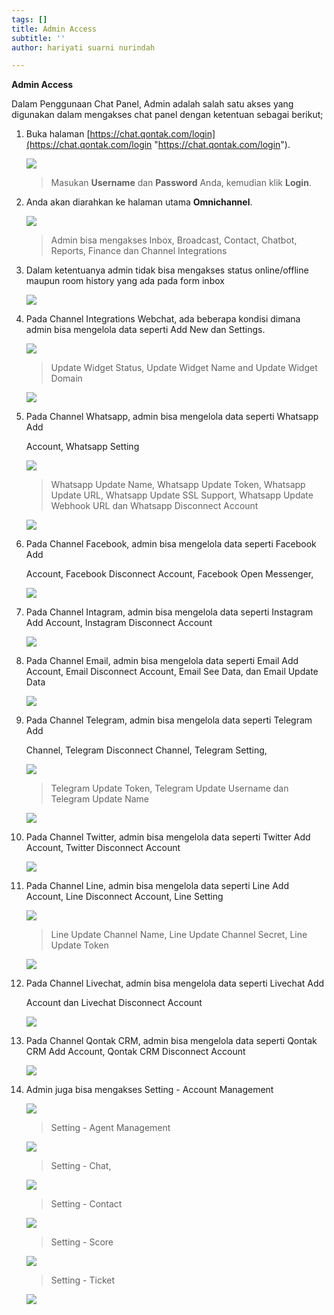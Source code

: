 ```yaml
---
tags: []
title: Admin Access
subtitle: ''
author: hariyati suarni nurindah

---
```

**Admin Access**

Dalam Penggunaan Chat Panel, Admin adalah salah satu akses yang digunakan dalam mengakses chat panel dengan ketentuan sebagai berikut;

 1. Buka halaman [https://chat.qontak.com/login](https://chat.qontak.com/login "https://chat.qontak.com/login").

    ![](/uploads/login-qontak-c.png)

    > Masukan **Username** dan **Password** Anda, kemudian klik **Login**.
 2. Anda akan diarahkan ke halaman utama **Omnichannel**.

    ![](/uploads/admin1.PNG)

    > Admin bisa mengakses Inbox, Broadcast, Contact, Chatbot, Reports, Finance dan Channel Integrations
 3. Dalam ketentuanya admin tidak bisa mengakses  status online/offline maupun room history yang ada pada form inbox

    ![](/uploads/admin2.PNG)
 4. Pada Channel Integrations Webchat, ada beberapa kondisi dimana admin bisa mengelola data seperti Add New dan  Settings. 

    ![](/uploads/admin3-1.PNG)

    > Update Widget Status, Update Widget Name and Update Widget Domain

    ![](/uploads/admin3-3.PNG)
 5. Pada Channel Whatsapp, admin bisa mengelola data seperti Whatsapp Add

    Account, Whatsapp Setting

    ![](/uploads/admin4.PNG)

    > Whatsapp Update Name, Whatsapp Update Token, Whatsapp Update URL, Whatsapp Update SSL Support, Whatsapp Update Webhook URL dan Whatsapp Disconnect Account 

    ![](/uploads/admin4-4.PNG)
 6. Pada Channel Facebook, admin bisa mengelola data seperti Facebook Add

    Account, Facebook Disconnect Account, Facebook Open Messenger,

    ![](/uploads/admin5.PNG) 
 7. Pada Channel Intagram, admin bisa mengelola data seperti Instagram Add Account, Instagram Disconnect Account

    ![](/uploads/admin6.PNG)
 8. Pada Channel Email, admin bisa mengelola data seperti Email Add Account, Email Disconnect Account, Email See Data, dan Email Update Data

    ![](/uploads/admin7.PNG)
 9. Pada Channel Telegram, admin bisa mengelola data seperti Telegram Add

    Channel, Telegram Disconnect Channel, Telegram Setting, 

    ![](/uploads/admin8.PNG)

    > Telegram Update Token, Telegram Update Username dan Telegram Update Name

    ![](/uploads/admin8-8.PNG)
10. Pada Channel Twitter, admin bisa mengelola data seperti Twitter Add Account, Twitter Disconnect Account

    ![](/uploads/admin9.PNG)
11. Pada Channel Line, admin bisa mengelola data seperti Line Add Account, Line Disconnect Account, Line Setting

    ![](/uploads/admin10.PNG)

    > Line Update Channel Name, Line Update Channel Secret, Line Update Token

    ![](/uploads/admin10-10.PNG)
12. Pada Channel Livechat, admin bisa mengelola data seperti Livechat Add

    Account dan Livechat Disconnect Account

    ![](/uploads/admin11.PNG)
13. Pada Channel Qontak CRM, admin bisa mengelola data seperti Qontak CRM Add Account, Qontak CRM Disconnect Account

    ![](/uploads/admin12.PNG)
14. Admin juga bisa mengakses Setting - Account Management

    ![](/uploads/admin-13-1.PNG)

    > Setting - Agent Management

    ![](/uploads/admin-13-2.PNG)

    > Setting - Chat, 

    ![](/uploads/admin-13-3.PNG)

    > Setting - Contact

    ![](/uploads/admin-13-4.PNG)

    > Setting - Score

    ![](/uploads/admin-13-5.PNG)

    > Setting - Ticket

    ![](/uploads/admin-13-6.PNG)